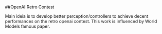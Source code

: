 ##OpenAI Retro Contest 

Main ideia is to develop better perception/controllers to achieve decent performances on the retro openai contest. 
This work is influenced by World Models famous paper.

